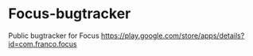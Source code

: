 # Focus-bugtracker
Public bugtracker for Focus https://play.google.com/store/apps/details?id=com.franco.focus
